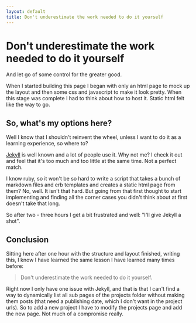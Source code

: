 ```yaml
---
layout: default
title: Don't underestimate the work needed to do it yourself
---
```

# Don't underestimate the work needed to do it yourself

And let go of some control for the greater good.

When I started building this page I began with only an html page to mock up the layout and then some css and javascript
to make it look pretty. When this stage was complete I had to think about how to host it. Static html felt like the
way to go.

## So, what's my options here?

Well I know that I shouldn't reinvent the wheel, unless I want to do it as a learning experience, so where to?

[Jekyll](https://github.com/mojombo/jekyll) is well known and a lot of people use it. Why not me? I check it out and
feel that it's too much and too little at the same time. Not a perfect match.

I know ruby, so it won't be so hard to write a script that takes a bunch of markdown files and erb templates and creates
a static html page from them? No, well. It isn't that hard. But going from that first thought to start implementing and finding
all the corner cases you didn't think about at first doesn't take that long.

So after two - three hours I get a bit frustrated and well: "I'll give Jekyll a shot".

## Conclusion

Sitting here after one hour with the structure and layout finished, writing this, I know I have learned the same lesson
I have learned many times before:

> Don't underestimate the work needed to do it yourself.

Right now I only have one issue with Jekyll, and that is that I can't find a way to dynamically list all sub pages
of the projects folder without making them posts (that need a publishing date, which I don't want in the project urls).
So to add a new project I have to modify the projects page and add the new page. Not much of a compromise really.